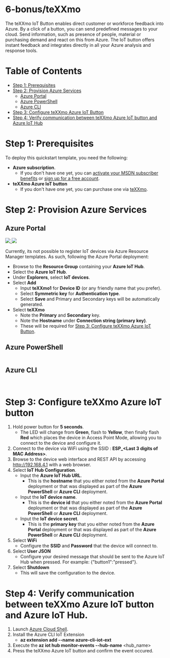 # 6-bonus/teXXmo

The teXXmo IoT Button enables direct customer or workforce feedback into Azure. By a click of a button, you can send predefined messages to your cloud. Send information, such as presence of people, material or purchasing demand and react on this from Azure. The IoT button offers instant feedback and integrates directly in all your Azure analysis and response tools.

# Table of Contents

-   [Step 1: Prerequisites](#step-1-prerequisites)
-   [Step 2: Provision Azure Services](#step-2-provision-azure-services)
    -   [Azure Portal](#azure-portal)
    -   [Azure PowerShell](#azure-powershell)
    -   [Azure CLI](#azure-cli)
-   [Step 3: Configure teXXmo Azure IoT Button](#step-3-configure-teXXmo-azure-iot-button)
-   [Step 4: Verify communication between teXXmo Azure IoT button and Azure IoT Hub](#step-4)

# Step 1: Prerequisites

To deploy this quickstart template, you need the following:
* **Azure subscription**. 
  * If you don't have one yet, you can <a href="https://azure.microsoft.com/pricing/member-offers/msdn-benefits-details/">activate your MSDN subscriber benefits</a> or <a href="https://azure.microsoft.com/free">sign up for a free account</a>.
* **teXXmo Azure IoT button**
  * If you don't have one yet, you can purchase one via <a href="https://www.texxmo-shop.de/epages/82740787.sf/en_US/?ObjectPath=/Shops/82740787/Products/TX-IOT-20W-GR">teXXmo</a>.

# Step 2: Provision Azure Services

## Azure Portal

<a href="https://portal.azure.com/#create/Microsoft.Template/uri/https%3A%2F%2Fraw.githubusercontent.com%2Fjasonvriends%2Fazure-quickstart%2Fmaster%2F6-bonus/teXXmo/%2Fazuredeploy.json" target="_blank">
    <img src="http://azuredeploy.net/deploybutton.png"/>
</a>
<a href="http://armviz.io/#/?load=https%3A%2F%2Fraw.githubusercontent.com%2Fjasonvriends%2Fazure-quickstart%2Fmaster%2F6-bonus/teXXmo/%2Fazuredeploy.json" target="_blank">
    <img src="http://armviz.io/visualizebutton.png"/>
</a><br/>

Currently, its not possible to register IoT devices via Azure Resource Manager templates. As such, following the Azure Portal deployment:
* Browse to the **Resource Group** containing your **Azure IoT Hub**.
* Select the **Azure IoT Hub**.
* Under **Explorers**, select **IoT devices**.
* Select **Add**
  * Input **teXXmo1** for **Device ID** (or any friendly name that you prefer).
  * Select **Symmetric key** for **Authentication type**.
  * Select **Save** and Primary and Secondary keys will be automatically generated.
* Select **teXXmo**
  * Note the **Primary** and **Secondary** key.
  * Note the **Hostname** under **Connection string (primary key)**.
  * These will be required for [Step 3: Configure teXXmo Azure IoT Button](#step-3-configure-teXXmo-azure-iot-button).

## Azure PowerShell

```powershell

```

## Azure CLI

```shell


```

# Step 3: Configure teXXmo Azure IoT button

1. Hold power button for **5 seconds**.
   * The LED will change from **Green**, flash to **Yellow**, then finally flash **Red** which places the device in Access Point Mode, allowing you to connect to the device and configure it.
2. Connect to the device via WiFi using the SSID : **ESP_<Last 3 digits of MAC Address>**.
3. Browse to the device web interface and REST API by accessing http://192.168.4.1 with a web browser.
4. Select **IoT Hub Configuration**.
   * Input the **Azure IoT Hub URL**.
     * This is the **hostname** that you either noted from the **Azure Portal** deployment or that was displayed as part of the **Azure PowerShell** or **Azure CLI** deployment. 
   * Input the **IoT device name**.
     * This is the **device id** that you either noted from the **Azure Portal** deployment or that was displayed as part of the **Azure PowerShell** or **Azure CLI** deployment.    
   * Input the **IoT device secret**.
     * This is the **primary key** that you either noted from the **Azure Portal** deployment or that was displayed as part of the **Azure PowerShell** or **Azure CLI** deployment.    
5. Select **WiFi**
   * Configure the **SSID** and **Password** that the device will connect to.
6. Select **User JSON** 
   * Configure your desired message that should be sent to the Azure IoT Hub when pressed. For example: {"button1":"pressed"}.
7. Select **Shutdown**
   * This will save the configuration to the device.
   
# Step 4: Verify communication between teXXmo Azure IoT button and Azure IoT Hub.

1. Launch <a href="https://shell.azure.com">Azure Cloud Shell</a>.
2. Install the Azure CLI IoT Extension
   * **az extension add --name azure-cli-iot-ext**
3. Execute the **az iot hub monitor-events --hub-name** <hub_name>
4. Press the teXXmo Azure IoT button and confirm the event occured.

